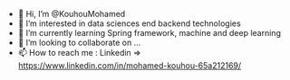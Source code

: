 - 👋 Hi, I’m @KouhouMohamed
- 👀 I’m interested in data sciences end backend technologies
- 🌱 I’m currently learning Spring framework, machine and deep learning 
- 💞️ I’m looking to collaborate on ...
- 📫 How to reach me : Linkedin => https://www.linkedin.com/in/mohamed-kouhou-65a212169/

<!---
KouhouMohamed/KouhouMohamed is a ✨ special ✨ repository because its `README.md` (this file) appears on your GitHub profile.
You can click the Preview link to take a look at your changes.
--->
